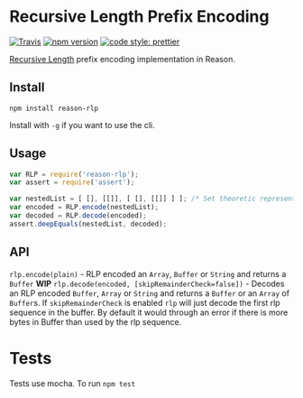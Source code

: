 # Recursive Length Prefix Encoding
[![Travis](https://img.shields.io/travis/figitaki/reason-rlp.svg?style=flat-square)](https://travis-ci.org/figitaki/reason-rlp)
[![npm version](https://img.shields.io/npm/v/reason-rlp.svg?style=flat-square)](https://www.npmjs.com/package/reason-rlp)
[![code style: prettier](https://img.shields.io/badge/code_style-prettier-ff69b4.svg?style=flat-square)](https://github.com/prettier/prettier)

[Recursive Length](https://github.com/ethereum/wiki/wiki/RLP) prefix encoding implementation in Reason.

## Install

`npm install reason-rlp`

Install with `-g` if you want to use the cli.

## Usage

```js
var RLP = require('reason-rlp');
var assert = require('assert');

var nestedList = [ [], [[]], [ [], [[]] ] ]; /* Set theoretic representation of 3 */
var encoded = RLP.encode(nestedList);
var decoded = RLP.decode(encoded);
assert.deepEquals(nestedList, decoded);
```

## API

`rlp.encode(plain)` - RLP encoded an `Array`, `Buffer` or `String` and returns a `Buffer`
**WIP** `rlp.decode(encoded, [skipRemainderCheck=false])` - Decodes an RLP encoded `Buffer`, `Array`
or `String` and returns a `Buffer` or an `Array` of `Buffer`s. If `skipRemainderCheck` is enabled
`rlp` will just decode the first rlp sequence in the buffer. By default it would through an error
if there is more bytes in Buffer than used by the rlp sequence.

# Tests
Tests use mocha. To run `npm test`
